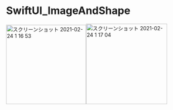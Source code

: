 # SwiftUI_ImageAndShape

<img width="218" alt="スクリーンショット 2021-02-24 1 16 53" src="https://user-images.githubusercontent.com/9380171/108872977-15292500-763e-11eb-83e3-da937543a905.png"><img width="221" alt="スクリーンショット 2021-02-24 1 17 04" src="https://user-images.githubusercontent.com/9380171/108872972-12c6cb00-763e-11eb-8d0a-e0ff4c3274ac.png">

